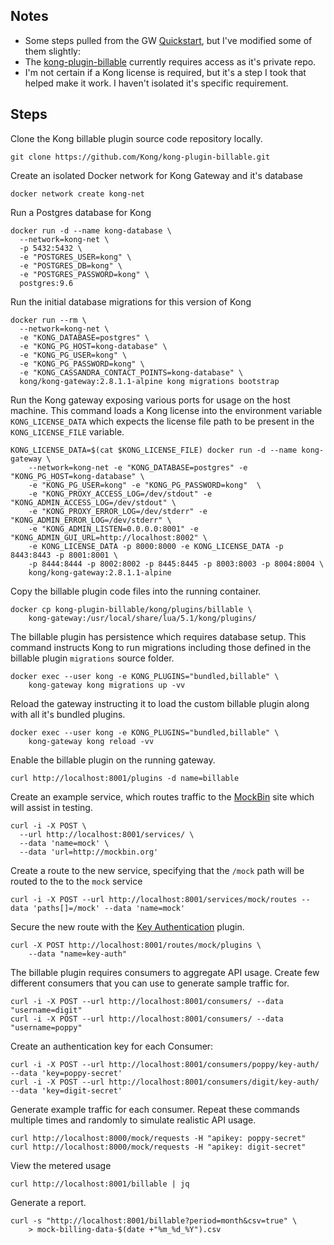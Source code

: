 
## Notes
* Some steps pulled from the GW [Quickstart](https://docs.konghq.com/gateway/latest/get-started/quickstart/), but I've modified some of them slightly: 
* The [kong-plugin-billable](https://github.com/Kong/kong-plugin-billable) currently requires access as it's private repo.
* I'm not certain if a Kong license is required, but it's a step I took that helped make it work.  I haven't isolated it's specific requirement.

## Steps

Clone the Kong billable plugin source code repository locally.
```
git clone https://github.com/Kong/kong-plugin-billable.git
```

Create an isolated Docker network for Kong Gateway and it's database
```
docker network create kong-net
```

Run a Postgres database for Kong 
```
docker run -d --name kong-database \
  --network=kong-net \
  -p 5432:5432 \
  -e "POSTGRES_USER=kong" \
  -e "POSTGRES_DB=kong" \
  -e "POSTGRES_PASSWORD=kong" \
  postgres:9.6
``` 

Run the initial database migrations for this version of Kong 
```
docker run --rm \
  --network=kong-net \
  -e "KONG_DATABASE=postgres" \
  -e "KONG_PG_HOST=kong-database" \
  -e "KONG_PG_USER=kong" \
  -e "KONG_PG_PASSWORD=kong" \
  -e "KONG_CASSANDRA_CONTACT_POINTS=kong-database" \
  kong/kong-gateway:2.8.1.1-alpine kong migrations bootstrap
```

Run the Kong gateway exposing various ports for usage on the host machine. This command loads a Kong license into the environment variable `KONG_LICENSE_DATA` which expects the license file path to be present in the `KONG_LICENSE_FILE` variable. 
```
KONG_LICENSE_DATA=$(cat $KONG_LICENSE_FILE) docker run -d --name kong-gateway \
	--network=kong-net -e "KONG_DATABASE=postgres" -e "KONG_PG_HOST=kong-database" \
	-e "KONG_PG_USER=kong" -e "KONG_PG_PASSWORD=kong"  \
	-e "KONG_PROXY_ACCESS_LOG=/dev/stdout" -e "KONG_ADMIN_ACCESS_LOG=/dev/stdout" \
	-e "KONG_PROXY_ERROR_LOG=/dev/stderr" -e "KONG_ADMIN_ERROR_LOG=/dev/stderr" \
	-e "KONG_ADMIN_LISTEN=0.0.0.0:8001" -e "KONG_ADMIN_GUI_URL=http://localhost:8002" \
	-e KONG_LICENSE_DATA -p 8000:8000 -e KONG_LICENSE_DATA -p 8443:8443 -p 8001:8001 \
	-p 8444:8444 -p 8002:8002 -p 8445:8445 -p 8003:8003 -p 8004:8004 \
	kong/kong-gateway:2.8.1.1-alpine
```

Copy the billable plugin code files into the running container.
```
docker cp kong-plugin-billable/kong/plugins/billable \
	kong-gateway:/usr/local/share/lua/5.1/kong/plugins/
```

The billable plugin has persistence which requires database setup. This command instructs Kong to run migrations including those defined in the billable plugin `migrations` source folder.
```
docker exec --user kong -e KONG_PLUGINS="bundled,billable" \
	kong-gateway kong migrations up -vv
```

Reload the gateway instructing it to load the custom billable plugin along with all it's bundled plugins.
```
docker exec --user kong -e KONG_PLUGINS="bundled,billable" \
	kong-gateway kong reload -vv
```

Enable the billable plugin on the running gateway.
```
curl http://localhost:8001/plugins -d name=billable
```

Create an example service, which routes traffic to the [MockBin](https://mockbin.org/) site which will assist in testing. 
```
curl -i -X POST \
  --url http://localhost:8001/services/ \
  --data 'name=mock' \
  --data 'url=http://mockbin.org'
```

Create a route to the new service, specifying that the `/mock` path will be routed to the to the `mock` service
```
curl -i -X POST --url http://localhost:8001/services/mock/routes --data 'paths[]=/mock' --data 'name=mock'
```

Secure the new route with the [Key Authentication](https://docs.konghq.com/hub/kong-inc/key-auth/) plugin.
```
curl -X POST http://localhost:8001/routes/mock/plugins \
	--data "name=key-auth"
```

The billable plugin requires consumers to aggregate API usage. Create few different consumers that you can use to generate sample traffic for.
```
curl -i -X POST --url http://localhost:8001/consumers/ --data "username=digit" 
curl -i -X POST --url http://localhost:8001/consumers/ --data "username=poppy" 
```

Create an authentication key for each Consumer:
```
curl -i -X POST --url http://localhost:8001/consumers/poppy/key-auth/ --data 'key=poppy-secret'
curl -i -X POST --url http://localhost:8001/consumers/digit/key-auth/ --data 'key=digit-secret'
```

Generate example traffic for each consumer. Repeat these commands multiple times and randomly to simulate realistic API usage.
```
curl http://localhost:8000/mock/requests -H "apikey: poppy-secret"
curl http://localhost:8000/mock/requests -H "apikey: digit-secret"
```

View the metered usage 
```
curl http://localhost:8001/billable | jq
```

Generate a report.
```
curl -s "http://localhost:8001/billable?period=month&csv=true" \
	> mock-billing-data-$(date +"%m_%d_%Y").csv
```
